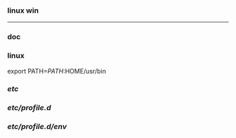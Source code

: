 ### linux win
---

### doc

### linux
export PATH=$PATH:$HOME/usr/bin

### *etc*
### *etc/profile.d*
### *etc/profile.d/env*






















